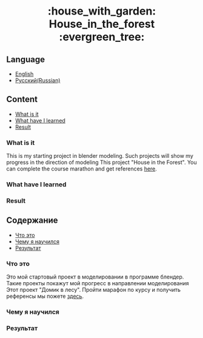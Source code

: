 <h1 align="center">
 :house_with_garden: House_in_the_forest :evergreen_tree:
</h1>

## Language
* [English](#Content)
* [Русский(Russian)](#Содержание)

## Content
* [What is it](#What-is-it)
* [What have I learned](#What-have-I-learned)
* [Result](#Result)

### What is it
This is my starting project in blender modeling. Such projects will show my progress in the direction of modeling
This project "House in the Forest". You can complete the course marathon and get references [here](https://vk.com/kaino_3d?w=wall-192626588_292).

### What have I learned
 
### Result 

## Содержание
* [Что это](#Что-это)
* [Чему я научился](#Чему-я-научился)
* [Результат](#Результат)

### Что это
Это мой стартовый проект в моделировании в программе блендер. Такие проекты покажут мой прогресс в направлении моделирования
Этот проект "Домик в лесу". Пройти марафон по курсу и получить референсы мы пожете [здесь](https://vk.com/kaino_3d?w=wall-192626588_292).
 
 ### Чему я научился
 
 ### Результат
 
 
